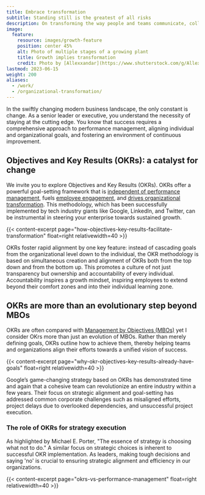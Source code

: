 ```yaml
---
title: Embrace transformation
subtitle: Standing still is the greatest of all risks
description: On transforming the way people and teams communicate, collaborate and measure success in organizations
image:
  feature:
    resource: images/growth-feature
    position: center 45%
    alt: Photo of multiple stages of a growing plant
    title: Growth implies transformation
    credit: Photo by [Allexxandar](https://www.shutterstock.com/g/Allexxandar) on [Shutterstock](https://www.shutterstock.com/image-photo/seedlings-growing-plants-grow-stages-growth-747135766)
lastmod: 2023-06-15
weight: 200
aliases:
  - /work/
  - /organizational-transformation/
---
```


In the swiftly changing modern business landscape, the only constant is change. As a senior leader or executive, you understand the necessity of staying at the cutting edge. You know that success requires a comprehensive approach to performance management, aligning individual and organizational goals, and fostering an environment of continuous improvement.

## Objectives and Key Results (OKRs): a catalyst for change

We invite you to explore Objectives and Key Results (OKRs). OKRs offer a powerful goal-setting framework that is [independent of performance management](./okrs-vs-performance-management/), fuels [employee engagement](./why-okr-objectives-key-results-already-have-goals/), and [drives organizational transformation](./how-objectives-key-results-facilitate-transformation/). This methodology, which has been successfully implemented by tech industry giants like Google, LinkedIn, and Twitter, can be instrumental in steering your enterprise towards sustained growth.

{{< content-excerpt page="how-objectives-key-results-facilitate-transformation" float=right relativewidth=40 >}}

OKRs foster rapid alignment by one key feature: instead of cascading goals from the organizational level down to the individual, the OKR methodology is based on simultaneous creation and alignment of OKRs both from the top down and from the bottom up. This promotes a culture of not just transparency but ownership and accountability of every individual. Accountability inspires a growth mindset, inspiring employees to extend beyond their comfort zones and into their individual learning zone.

## OKRs are more than an evolutionary step beyond MBOs

OKRs are often compared with [Management by Objectives (MBOs)](https://www.investopedia.com/terms/m/management-by-objectives.asp) yet I consider OKrs more than just an evolution of MBOs. Rather than merely defining goals, OKRs outline how to achieve them, thereby helping teams and organizations align their efforts towards a unified vision of success.

{{< content-excerpt page="why-okr-objectives-key-results-already-have-goals" float=right relativewidth=40 >}}

Google’s game-changing strategy based on OKRs has demonstrated time and again that a cohesive team can revolutionize an entire industry within a few years. Their focus on strategic alignment and goal-setting has addressed common corporate challenges such as misaligned efforts, project delays due to overlooked dependencies, and unsuccessful project execution.

### The role of OKRs for strategy execution

As highlighted by Michael E. Porter, "The essence of strategy is choosing what not to do." A similar focus on strategic choices is inherent to successful OKR implementation. As leaders, making tough decisions and saying 'no' is crucial to ensuring strategic alignment and efficiency in our organizations.

{{< content-excerpt page="okrs-vs-performance-management" float=right relativewidth=40 >}}

